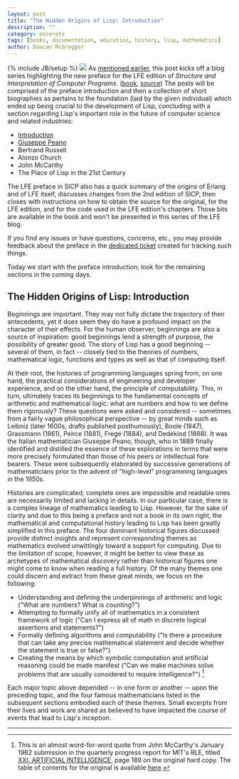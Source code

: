 ```yaml
---
layout: post
title: "The Hidden Origins of Lisp: Introduction"
description: ""
category: excerpts
tags: [books, documentation, education, history, lisp, mathematics]
author: Duncan McGreggor
---
```

{% include JB/setup %}
<a href="{{ site.base_url }}/assets/images/posts/sicp.jpg"><img class="right medium" src="{{ site.base_url }}/assets/images/posts/sicp.jpg" /></a>
As [mentioned earlier](http://blog.lfe.io/update/2015/03/22/1342-sicp-the-lfe-edition-update/),
this post kicks off a blog series highlighting the new preface for the LFE
edition of *Structure and Interpretation of Computer Programs*.
([book](http://lfe.gitbooks.io/sicp/content/index.html),
[source](https://github.com/lfe/sicp)) The posts will be comprised of the
preface introduction and then a collection of short biographies as pertains to
the foundation (laid by the given individual) which ended up being crucial to
the development of Lisp, concluding with a section regarding Lisp's important
role in the future of computer science and related industries:

 * [Introduction](/excerpts/2015/03/22/1445-the-hidden-origins-of-lisp-introduction/)
 * [Giuseppe Peano](/excerpts/2015/03/23/1008-the-hidden-origins-of-lisp-peano/)
 * Bertrand Russell
 * Alonzo Church
 * John McCarthy
 * The Place of Lisp in the 21st Century

The LFE preface in SICP also has a quick summary of the origins of Erlang
and of LFE itself, discusses changes from the 2nd edition of SICP, then
closes with instructions on how to obtain the source for the original, for the
LFE edition, and for the code used in the LFE edition's chapters. Those bits
are available in the book and won't be presented in this series of the LFE
blog.

If you find any issues or have questions, concerns, etc., you may provide
feedback about the preface in the
[dedicated ticket](https://github.com/lfe/sicp/issues/6) created for tracking
such things.

Today we start with the preface introduction; look for the remaining sections
in the coming days.


## The Hidden Origins of Lisp: Introduction

Beginnings are important. They may not fully dictate the trajectory of their
antecedents, yet it does seem they do have a profound impact on the character
of their effects. For the human observer, beginnings are also a source of
inspiration: good beginnings lend a strength of purpose, the possibility of
greater good. The story of Lisp has a good beginning -- several of them, in
fact -- closely tied to the theories of numbers, mathematical logic, functions
and types as well as that of computing itself.

At their root, the histories of programming languages spring from, on one hand,
the practical considerations of engineering and developer experience, and on
the other hand, the principle of computability. This, in turn, ultimately
traces its beginnings to the fundamental concepts of arithmetic and
mathematical logic: what are numbers and how to we define them rigorously?
These questions were asked and considered -- sometimes from a fairly vague
philosophical perspective -- by great minds such as Leibniz (later 1600s;
drafts published posthumously), Boole (1847), Grassmann (1861), Peirce (1881),
Frege (1884), and Dedekind (1888). It was the Italian mathematician Giuseppe
Peano, though, who in 1889 finally identified and distilled the essence of
these explorations in terms that were more precisely formulated than those of
his peers or intellectual fore bearers. These were subsequently elaborated by
successive generations of mathematicians prior to the advent of "high-level"
programming languages in the 1950s.

Histories are complicated; complete ones are impossible and readable ones are
necessarily limited and lacking in details. In our particular case, there is a
complex lineage of mathematics leading to Lisp. However, for the sake of
clarity and due to this being a preface and not a book in its own right, the
mathematical and computational history leading to Lisp has been greatly
simplified in this preface. The four dominant historical figures discussed
provide distinct insights and represent corresponding themes as mathematics
evolved unwittingly toward a support for computing. Due to the limitation of
scope, however, it might be better to view these as archetypes of mathematical
discovery rather than historical figures one might come to know when reading a
full history. Of the many themes one could discern and extract from these great
minds, we focus on the following:

* Understanding and defining the underpinnings of arithmetic and logic ("What are
  numbers? What is counting?")
* Attempting to formally unify all of mathematics in a consistent framework of
  logic ("Can I express all of math in discrete logical assertions and
  statements?")
* Formally defining algorithms and computability ("Is there a procedure that can
  take any precise mathematical statement and decide whether the statement is
  true or false?")
* Creating the means by which symbolic computation and artificial reasoning could
  be made manifest ("Can we make machines solve problems that are usually
  considered to require intelligence?") [^1]

Each major topic above depended -- in one form or another -- upon the preceding
topic, and the four famous mathematicians listed in the subsequent sections
embodied each of these themes. Small excerpts from their lives and work are
shared as believed to have impacted the course of events that lead to Lisp's
inception.


----

[^1]: This is an almost word-for-word quote from John McCarthy's January 1962
      submission in the quarterly progress report for MIT's RLE, titled
      [XXI. ARTIFICIAL INTELLIGENCE](http://dspace.mit.edu/bitstream/handle/1721.1/53661/RLE_QPR_064_XXI.pdf),
      page 189 on the original hard copy. The table of contents for the
      original is available
      [here](http://dspace.mit.edu/bitstream/handle/1721.1/53645/RLE_QPR_064_TOC.pdf).
